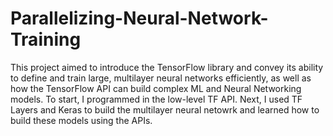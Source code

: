 # Parallelizing-Neural-Network-Training

This project aimed to introduce the TensorFlow library and convey its ability to define and train large, multilayer neural networks efficiently, as well as how the TensorFlow API can build complex ML and Neural Networking models. To start, I programmed in the low-level TF API. Next, I used TF Layers and Keras to build the multilayer neural netowrk and learned how to build these models using the APIs. 
